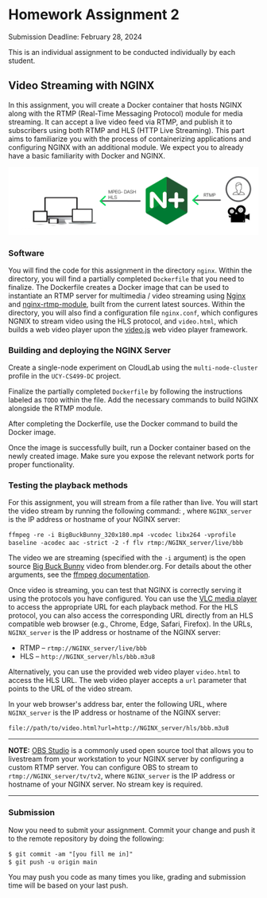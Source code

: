 # Homework Assignment 2

Submission Deadline: February 28, 2024

This is an individual assignment to be conducted individually by each student.

## Video Streaming with NGINX 

In this assignment, you will create a Docker container that hosts NGINX along with the RTMP (Real-Time Messaging Protocol) module for media streaming. 
It can accept a live video feed via RTMP, and publish it to subscribers using both RTMP and HLS (HTTP Live Streaming).
This part aims to familiarize you with the process of containerizing applications and configuring NGINX with an additional module.
We expect you to already have a basic familiarity with Docker and NGINX. 

![load balancer](figures/nginx-rtmp.png)

### Software 

You will find the code for this assignment in the directory `nginx`. 
Within the directory, you will find a partially completed `Dockerfile` that you need to finalize.
The Dockerfile creates a Docker image that can be used to instantiate an RTMP server for multimedia / video streaming using [Nginx](http://nginx.org/en/) and [nginx-rtmp-module](https://github.com/arut/nginx-rtmp-module), built from the current latest sources.
Within the directory, you will also find a configuration file `nginx.conf`, which configures NGNIX to stream video using the HLS protocol, and `video.html`, which builds a web video player upon the [video.js](https://videojs.com/) web video player framework.

### Building and deploying the NGINX Server

Create a single-node experiment on CloudLab using the `multi-node-cluster` profile in the `UCY-CS499-DC` project.

Finalize the partially completed `Dockerfile` by following the instructions labeled as `TODO` within the file. Add the necessary commands to build NGINX alongside the RTMP module.

After completing the Dockerfile, use the Docker command to build the Docker image.

Once the image is successfully built, run a Docker container based on the newly created image. Make sure you expose the relevant network ports for proper functionality.

### Testing the playback methods

For this assignment, you will stream from a file rather than live. You will start the video stream by running the following command:
, where `NGINX_server` is the IP address or hostname of your NGINX server:

```
ffmpeg -re -i BigBuckBunny_320x180.mp4 -vcodec libx264 -vprofile baseline -acodec aac -strict -2 -f flv rtmp:/NGINX_server/live/bbb
```

The video we are streaming (specified with the `-i` argument) is the open source [Big Buck Bunny](https://download.blender.org/peach/bigbuckbunny_movies/) video from blender.org. For details about the other arguments, see the [ffmpeg documentation](https://ffmpeg.org/ffmpeg.html).

Once video is streaming, you can test that NGINX is correctly serving it using the protocols you have configured. You can use the [VLC media player](https://www.videolan.org/vlc/) to access the appropriate URL for each playback method. For the HLS protocol, you can also access the corresponding URL directly from an HLS compatible web browser (e.g., Chrome, Edge, Safari, Firefox). In the URLs, `NGINX_server` is the IP address or hostname of the NGINX server:

- RTMP – `rtmp://NGINX_server/live/bbb`
- HLS – `http://NGINX_server/hls/bbb.m3u8`

Alternatively, you can use the provided web video player `video.html` to access the HLS URL. 
The web video player accepts a `url` parameter that points to the URL of the video stream. 

In your web browser's address bar, enter the following URL, where `NGINX_server` is the IP address or hostname of the NGINX server:

```
file://path/to/video.html?url=http://NGINX_server/hls/bbb.m3u8
```

---
**NOTE:** [OBS Studio](https://obsproject.com/) is a commonly used open source tool that allows you to livestream from your workstation to your NGINX server by configuring a custom RTMP server. You can configure OBS to stream to `rtmp://NGINX_server/tv/tv2`, where `NGINX_server` is the IP address or hostname of your NGINX server. No stream key is required.

---

### Submission

Now you need to submit your assignment. Commit your change and push it to the remote repository by doing the following:

```
$ git commit -am "[you fill me in]"
$ git push -u origin main
```

You may push you code as many times you like, grading and submission time will be based on your last push.
